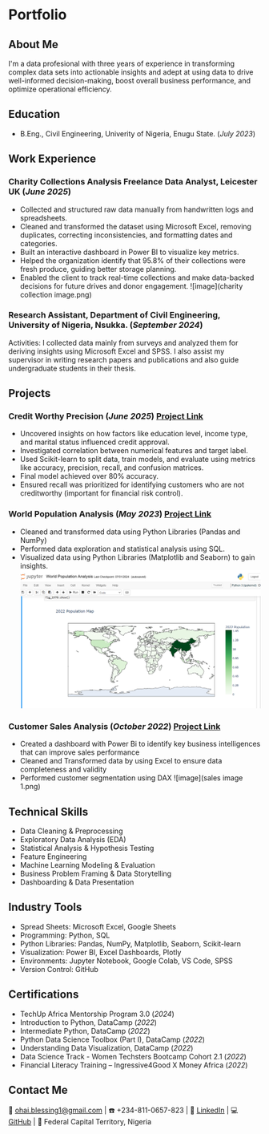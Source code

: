 # Portfolio
## About Me
I'm a data profesional with three years of experience in transforming complex data sets into actionable insights and adept at using data to drive well-informed decision-making, boost overall business performance, and optimize operational efficiency.

## Education
- B.Eng., Civil Engineering, Univerity of Nigeria, Enugu State. (_July 2023_)

## Work Experience
### Charity Collections Analysis Freelance Data Analyst, Leicester UK (_June 2025_)
- Collected and structured raw data manually from handwritten logs and spreadsheets.
- Cleaned and transformed the dataset using Microsoft Excel, removing duplicates, correcting inconsistencies, and formatting dates and categories.
- Built an interactive dashboard in Power BI to visualize key metrics.
- Helped the organization identify that 95.8% of their collections were fresh produce, guiding better storage planning.
- Enabled the client to track real-time collections and make data-backed decisions for future drives and donor engagement.
![image](charity collection image.png)

### Research Assistant, Department of Civil Engineering, University of Nigeria, Nsukka.  (_September 2024_)
Activities: I collected data mainly from surveys and analyzed them for deriving insights using Microsoft Excel and 
SPSS. I also assist my supervisor in writing research papers and publications and also guide undergraduate 
students in their thesis.

## Projects
### Credit Worthy Precision (_June 2025_) [Project Link](https://github.com/AnalystKemi/Credit-Worthy-Precision) 
- Uncovered insights on how factors like education level, income type, and marital status influenced credit approval.
- Investigated correlation between numerical features and target label.
- Used Scikit-learn to split data, train models, and evaluate using metrics like accuracy, precision, recall, and confusion matrices.
- Final model achieved over 80% accuracy.
- Ensured recall was prioritized for identifying customers who are not creditworthy (important for financial risk control).

### World Population Analysis (_May 2023_) [Project Link]( https://github.com/AnalystKemi/World-Population-Analysis) 
- Cleaned and transformed data using Python Libraries (Pandas and NumPy) 
- Performed data exploration and statistical analysis using SQL. 
- Visualized data using Python Libraries (Matplotlib and Seaborn) to gain insights.
![image](Population_Image.png)

### Customer Sales Analysis (_October 2022_) [Project Link](https://github.com/AnalystKemi/Super_Store_Sales_Analysis_Power-BI) 
- Created a dashboard with Power Bi to identify key business intelligences that can improve sales performance  
- Cleaned and Transformed data by using Excel to ensure data completeness and validity 
- Performed customer segmentation using DAX
![image](sales image 1.png)

## Technical Skills
- Data Cleaning & Preprocessing
- Exploratory Data Analysis (EDA)
- Statistical Analysis & Hypothesis Testing
- Feature Engineering
- Machine Learning Modeling & Evaluation
- Business Problem Framing & Data Storytelling
- Dashboarding & Data Presentation

## Industry Tools
- Spread Sheets: Microsoft Excel, Google Sheets
- Programming: Python, SQL
- Python Libraries: Pandas, NumPy, Matplotlib, Seaborn, Scikit-learn
- Visualization: Power BI, Excel Dashboards, Plotly
- Environments: Jupyter Notebook, Google Colab, VS Code, SPSS
- Version Control: GitHub

## Certifications
- TechUp Africa Mentorship Program 3.0 (_2024_)
- Introduction to Python, DataCamp (_2022_)
- Intermediate Python, DataCamp (_2022_)
- Python Data Science Toolbox (Part I), DataCamp (_2022_)
- Understanding Data Visualization, DataCamp (_2022_)
- Data Science Track - Women Techsters Bootcamp Cohort 2.1 (_2022_)
- Financial Literacy Training – Ingressive4Good X Money Africa (_2022_)
 
## Contact Me 
📧 ohai.blessing1@gmail.com | ☎️ +234-811-0657-823 | 💼 [LinkedIn](https://linkedin.com/in/blessing-ohai-a1bb78203) | 💻 [GitHub](https://github.com/AnalystKemi) | 📍 Federal Capital Territory, Nigeria

